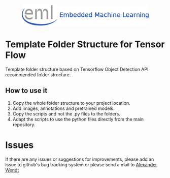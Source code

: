 <div align="center">
  <img src="../../_img/eml_logo_and_text.png", width="400">
</div>

# Template Folder Structure for Tensor Flow
Template folder structure based on Tensorflow Object Detection API recommended folder structure.

## How to use it
1. Copy the whole folder structure to your project location.
2. Add images, annotations and pretrained models.
3. Copy the scripts and not the .py files to the folders.
4. Adapt the scripts to use the python files directly from the main repository.



# Issues
If there are any issues or suggestions for improvements, please add an issue to github's bug tracking system or please send a mail 
to [Alexander Wendt](mailto:alexander.wendt@tuwien.ac.at)
